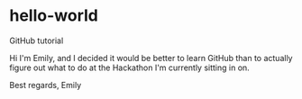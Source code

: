 # hello-world
GitHub tutorial

Hi I'm Emily, and I decided it would be better to learn GitHub than to actually figure out what to do
at the Hackathon I'm currently sitting in on.

Best regards,
Emily
